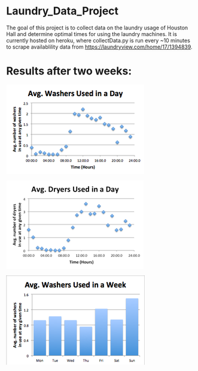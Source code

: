 # Laundry_Data_Project

The goal of this project is to collect data on the laundry usage of Houston Hall and determine optimal times for using the laundry machines. It is currently hosted on heroku, where collectData.py is run every ~10 minutes to scrape availablility data from https://laundryview.com/home/17/1394839.

# Results after two weeks: 
![daily washer results](results/2_week_Washers_Daily.png)

![daily dryer results](results/2_week_Dryers_Daily.png)

![weekly results](results/2_week_Washers_Weekly.png)
